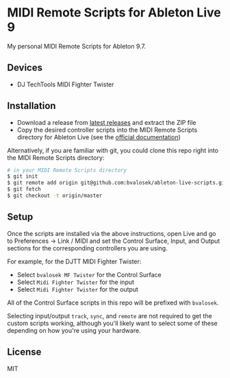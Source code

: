 # MIDI Remote Scripts for Ableton Live 9

My personal MIDI Remote Scripts for Ableton 9.7.

## Devices

* DJ TechTools MIDI Fighter Twister

## Installation

* Download a release from [latest releases](https://github.com/bvalosek/ableton-live-scripts/releases)
  and extract the ZIP file
* Copy the desired controller scripts into the MIDI Remote Scripts directory
  for Ableton Live (see the [official documentation](https://www.ableton.com/en/help/article/install-third-party-remote-script/))

Alternatively, if you are familiar with git, you could clone this repo right
into the MIDI Remote Scripts directory:

```bash
# in your MIDI Remote Scripts directory
$ git init
$ git remote add origin git@github.com:bvalosek/ableton-live-scripts.git
$ git fetch
$ git checkout -t origin/master
```

## Setup

Once the scripts are installed via the above instructions, open Live and go to
Preferences -> Link / MIDI and set the Control Surface, Input, and Output
sections for the corresponding controllers you are using.

For example, for the DJTT MIDI Fighter Twister:

* Select `bvalosek MF Twister` for the Control Surface
* Select `Midi Fighter Twister` for the input
* Select `Midi Fighter Twister` for the output

All of the Control Surface scripts in this repo will be prefixed with
`bvalosek`.

Selecting input/output `track`, `sync`, and `remote` are not required to get
the custom scripts working, although you'll likely want to select some of these
depending on how you're using your hardware.

## License

MIT

